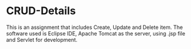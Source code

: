 # CRUD-Details
This is an assignment that includes Create, Update and Delete item. The software used is Eclipse IDE, Apache Tomcat as the server, using .jsp file and Servlet for development.
